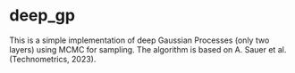 # deep_gp

This is a simple implementation of deep Gaussian Processes (only two layers) using MCMC for sampling. The algorithm is based on A. Sauer et al. (Technometrics, 2023). 
